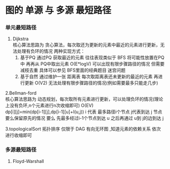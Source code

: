 #                   图的 单源 与 多源 最短路径
### 单元最短路径  
1. Dijkstra   
   核心算法思路为 贪心算法，每次取还为更新的元素中最近的元素进行更新，无法处理有负环的情况
   两种实现方式：
   1. 基于PQ  通过PQ 获取最近的元素 往往表现类似于 BFS 将可能性放置在PQ中 再再从 PQ中取出元素  O(E*logV) 可以出现有限步骤路径的情况
   但需要减枝去重 具体可以参见 BFS里面的经典题目 迷宫问题
   2. 基于自然 通过维护一张 距离表 每次取距离表还未更新的最近的元素 再进行更新  O(V2)  无法处理有限步骤路径的情况(例如需要最多只能走几步)

2.Bellman-ford  
  核心算法思路为 动态规划，每次取所有元素进行更新，可以处理负环的情况(理论上没有负环,n个元素进行n次收缩即可)  O(EV)   
   dp[i][j]=min(dp[i-1][j],dp[i-1][u]+l(u,j))    i 代表 最多路径i个节点  j代表到达 j 节点   要么保留原先的情况 要么 先最多经过i-1个节点到达 u 之后再通过 u到 j的边到达 j

3.topologicalSort  拓扑排序
    仅限于 DAG 有向无环图 ,知道元素的依赖关系 依次进行收缩即可

### 多源最短路径
1. Floyd-Warshall

    
